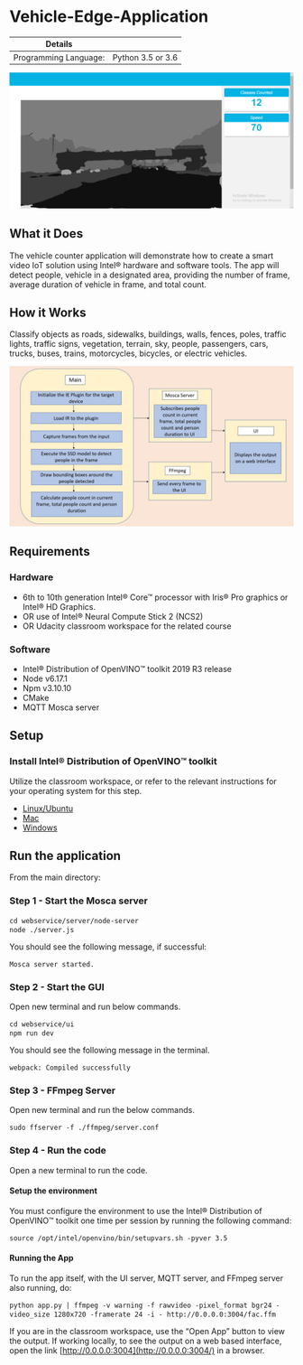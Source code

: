 # Vehicle-Edge-Application

| Details            |              |
|-----------------------|---------------|
| Programming Language: |  Python 3.5 or 3.6 |

![Vehicle-Edge-python](./Capture_vehicle.PNG)

## What it Does

The vehicle counter application will demonstrate how to create a smart video IoT solution using Intel® hardware and software tools. The app will detect people, vehicle in a designated area, providing the number of frame, average duration of vehicle in frame, and total count.
## How it Works
Classify objects as roads, sidewalks, buildings, walls, fences, poles, traffic lights, traffic signs, vegetation, terrain, sky, people, passengers, cars, trucks, buses, trains, motorcycles, bicycles, or electric vehicles.

![architectural diagram](./arch_diagram.png)

## Requirements

### Hardware

* 6th to 10th generation Intel® Core™ processor with Iris® Pro graphics or Intel® HD Graphics.
* OR use of Intel® Neural Compute Stick 2 (NCS2)
* OR Udacity classroom workspace for the related course

### Software

*   Intel® Distribution of OpenVINO™ toolkit 2019 R3 release
*   Node v6.17.1
*   Npm v3.10.10
*   CMake
*   MQTT Mosca server
  
        
## Setup

### Install Intel® Distribution of OpenVINO™ toolkit

Utilize the classroom workspace, or refer to the relevant instructions for your operating system for this step.

- [Linux/Ubuntu](./linux-setup.md)
- [Mac](./mac-setup.md)
- [Windows](./windows-setup.md)

## Run the application

From the main directory:

### Step 1 - Start the Mosca server

```
cd webservice/server/node-server
node ./server.js
```

You should see the following message, if successful:
```
Mosca server started.
```

### Step 2 - Start the GUI

Open new terminal and run below commands.
```
cd webservice/ui
npm run dev
```

You should see the following message in the terminal.
```
webpack: Compiled successfully
```

### Step 3 - FFmpeg Server

Open new terminal and run the below commands.
```
sudo ffserver -f ./ffmpeg/server.conf
```

### Step 4 - Run the code

Open a new terminal to run the code. 

#### Setup the environment

You must configure the environment to use the Intel® Distribution of OpenVINO™ toolkit one time per session by running the following command:
```
source /opt/intel/openvino/bin/setupvars.sh -pyver 3.5
```
#### Running the App
To run the app itself, with the UI server, MQTT server, and FFmpeg server also running, do:

```
python app.py | ffmpeg -v warning -f rawvideo -pixel_format bgr24 -video_size 1280x720 -framerate 24 -i - http://0.0.0.0:3004/fac.ffm
```
If you are in the classroom workspace, use the “Open App” button to view the output. If working locally, to see the output on a web based interface, open the link [http://0.0.0.0:3004](http://0.0.0.0:3004/) in a browser.
